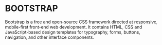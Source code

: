 # BOOTSTRAP
Bootstrap is a free and open-source CSS framework directed at responsive, mobile-first front-end web development. It contains HTML, CSS and JavaScript-based design templates for typography, forms, buttons, navigation, and other interface components.
